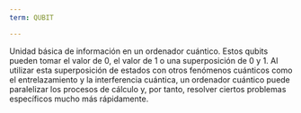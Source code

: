```yaml
---
term: QUBIT

---
```

Unidad básica de información en un ordenador cuántico. Estos qubits pueden tomar el valor de 0, el valor de 1 o una superposición de 0 y 1. Al utilizar esta superposición de estados con otros fenómenos cuánticos como el entrelazamiento y la interferencia cuántica, un ordenador cuántico puede paralelizar los procesos de cálculo y, por tanto, resolver ciertos problemas específicos mucho más rápidamente.